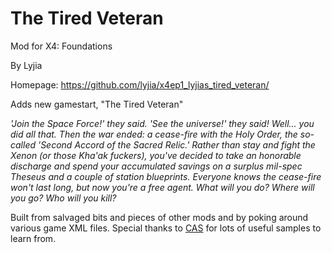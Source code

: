 # The Tired Veteran

Mod for X4: Foundations

By Lyjia

Homepage: https://github.com/lyjia/x4ep1_lyjias_tired_veteran/

Adds new gamestart, "The Tired Veteran"

*'Join the Space Force!' they said. 'See the universe!' they said! Well... you did all that. Then the war ended: a cease-fire with the Holy Order, the so-called 'Second Accord of the Sacred Relic.' Rather than stay and fight the Xenon (or those Kha'ak fuckers), you've decided to take an honorable discharge and spend your accumulated savings on a surplus mil-spec Theseus and a couple of station blueprints. Everyone knows the cease-fire won't last long, but now you're a free agent. What will you do? Where will you go? Who will you kill?*

Built from salvaged bits and pieces of other mods and by poking around various game XML files. Special thanks to [CAS](https://forum.egosoft.com/viewtopic.php?f=181&t=405102) for lots of useful samples to learn from.
